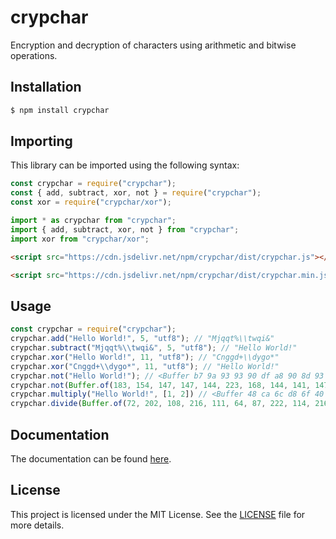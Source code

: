# crypchar
Encryption and decryption of characters using arithmetic and bitwise operations.

## Installation
```bash
$ npm install crypchar
```

## Importing
This library can be imported using the following syntax:
```js
const crypchar = require("crypchar");
const { add, subtract, xor, not } = require("crypchar");
const xor = require("crypchar/xor");
```
```js
import * as crypchar from "crypchar";
import { add, subtract, xor, not } from "crypchar";
import xor from "crypchar/xor";
```
```html
<script src="https://cdn.jsdelivr.net/npm/crypchar/dist/crypchar.js"></script>
```
```html
<script src="https://cdn.jsdelivr.net/npm/crypchar/dist/crypchar.min.js"></script>
```

## Usage
```js
const crypchar = require("crypchar");
crypchar.add("Hello World!", 5, "utf8"); // "Mjqqt%\\twqi&"
crypchar.subtract("Mjqqt%\\twqi&", 5, "utf8"); // "Hello World!"
crypchar.xor("Hello World!", 11, "utf8"); // "Cnggd+\\dygo*"
crypchar.xor("Cnggd+\\dygo*", 11, "utf8"); // "Hello World!"
crypchar.not("Hello World!"); // <Buffer b7 9a 93 93 90 df a8 90 8d 93 9b de>
crypchar.not(Buffer.of(183, 154, 147, 147, 144, 223, 168, 144, 141, 147, 155, 222), "utf8"); // "Hello World!"
crypchar.multiply("Hello World!", [1, 2]) // <Buffer 48 ca 6c d8 6f 40 57 de 72 d8 64 42>
crypchar.divide(Buffer.of(72, 202, 108, 216, 111, 64, 87, 222, 114, 216, 100, 66), [1, 2], "utf8"); // "Hello World!"
```

## Documentation
The documentation can be found [here](https://crackabottle.js.org/crypchar).

## License
This project is licensed under the MIT License. See the [LICENSE](./LICENSE) file for more details.
